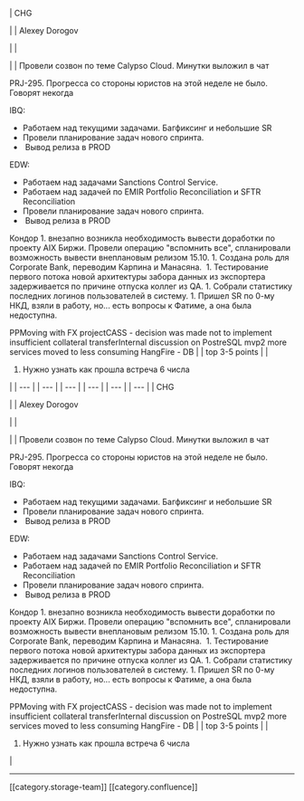 





| CHG

 | 
| Alexey Dorogov

 | 
|    

 | 
| Провели созвон по теме Calypso Cloud. Минутки выложил в чат

PRJ-295. Прогресса со стороны юристов на этой неделе не было. Говорят некогда



IBQ:

<ul><li>Работаем над текущими задачами. Багфиксинг и небольшие SR</li><li>Провели планирование задач нового спринта.</li><li> Вывод релиза в PROD</li></ul>EDW:

<ul><li>Работаем над задачами Sanctions Control Service.</li><li>Работаем над задачей по EMIR Portfolio Reconciliation и SFTR Reconciliation</li><li>Провели планирование задач нового спринта.</li><li> Вывод релиза в PROD</li></ul>Кондор
1. внезапно возникла необходимость вывести доработки по проекту AIX Биржи. Провели операцию "вспомнить все", спланировали возможность вывести внеплановым релизом 15.10.
1. Создана роль для Corporate Bank, переводим Карпина и Манасяна. 
1. Тестирование первого потока новой архитектуры забора данных из экспортера задерживается по причине отпуска коллег из QA.
1. Собрали статистику последних логинов пользователей в систему.
1. Пришел SR по 0-му НКД, взяли в работу, но... есть вопросы к Фатиме, а она была недоступна.

РРMoving with FX projectCASS - decision was made not to implement insufficient collateral transferInternal discussion on PostreSQL mvp2 more services moved to less consuming HangFire - DB | 
| top 3-5 points | 
| 
1. Нужно узнать как прошла встреча 6 числа

 | 
|  --- | 
|  --- | 
|  --- | 
|  --- | 
|  --- | 
|  --- | 
| CHG

 | 
| Alexey Dorogov

 | 
|    

 | 
| Провели созвон по теме Calypso Cloud. Минутки выложил в чат

PRJ-295. Прогресса со стороны юристов на этой неделе не было. Говорят некогда



IBQ:

<ul><li>Работаем над текущими задачами. Багфиксинг и небольшие SR</li><li>Провели планирование задач нового спринта.</li><li> Вывод релиза в PROD</li></ul>EDW:

<ul><li>Работаем над задачами Sanctions Control Service.</li><li>Работаем над задачей по EMIR Portfolio Reconciliation и SFTR Reconciliation</li><li>Провели планирование задач нового спринта.</li><li> Вывод релиза в PROD</li></ul>Кондор
1. внезапно возникла необходимость вывести доработки по проекту AIX Биржи. Провели операцию "вспомнить все", спланировали возможность вывести внеплановым релизом 15.10.
1. Создана роль для Corporate Bank, переводим Карпина и Манасяна. 
1. Тестирование первого потока новой архитектуры забора данных из экспортера задерживается по причине отпуска коллег из QA.
1. Собрали статистику последних логинов пользователей в систему.
1. Пришел SR по 0-му НКД, взяли в работу, но... есть вопросы к Фатиме, а она была недоступна.

РРMoving with FX projectCASS - decision was made not to implement insufficient collateral transferInternal discussion on PostreSQL mvp2 more services moved to less consuming HangFire - DB | 
| top 3-5 points | 
| 
1. Нужно узнать как прошла встреча 6 числа

 | 







*****

[[category.storage-team]] 
[[category.confluence]] 
